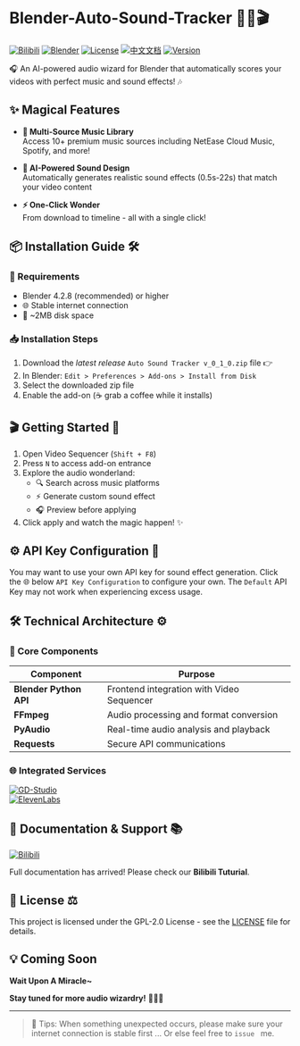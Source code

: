 # Blender-Auto-Sound-Tracker 🎵✨🎬

[![Bilibili](https://img.shields.io/badge/📺_Bilibili_Tutorial-00A1D6?style=for-the-badge&logo=bilibili&logoColor=white)](https://www.bilibili.com/video/BV1L7EbzuEQ6/)
[![Blender](https://img.shields.io/badge/Blender-%23F5792A.svg?style=for-the-badge&logo=blender&logoColor=white)](https://www.blender.org/)
[![License](https://img.shields.io/github/license/JackOfArendelle/Blender-Auto-Sound-Tracker?style=for-the-badge)](LICENSE)
[![中文文档](https://img.shields.io/badge/📖_中文文档-使用说明-blue?style=for-the-badge)](使用说明.md)
[![Version](https://img.shields.io/badge/Version-0.1.0-ff69b4?style=for-the-badge)]()

🎧 An AI-powered audio wizard for Blender that automatically scores your videos with perfect music and sound effects! 🎶

## ✨ Magical Features

- **🎼 Multi-Source Music Library**  
  Access 10+ premium music sources including NetEase Cloud Music, Spotify, and more!  

- **🤖 AI-Powered Sound Design**  
  Automatically generates realistic sound effects (0.5s-22s) that match your video content  

- **⚡ One-Click Wonder**  
  From download to timeline - all with a single click!  

## 📦 Installation Guide 🛠️

### 🔧 Requirements
- Blender 4.2.8 (recommended) or higher
- 🌐 Stable internet connection
- 💾 ~2MB disk space

### 📥 Installation Steps
1. Download the *latest release* `Auto Sound Tracker v_0_1_0.zip` file 👉
2. In Blender: `Edit > Preferences > Add-ons > Install from Disk`  
3. Select the downloaded zip file
4. Enable the add-on (☕ grab a coffee while it installs)

## 🎬 Getting Started 🚀

1. Open Video Sequencer (`Shift + F8`)  
2. Press `N` to access add-on entrance
3. Explore the audio wonderland:
   - 🔍 Search across music platforms
   - ⚡ Generate custom sound effect
   - 🎧 Preview before applying
4. Click apply and watch the magic happen! ✨

## ⚙️ API Key Configuration 🔑

You may want to use your own API key for sound effect generation. Click the 🌐 below `API Key Configuration` to configure your own.
The `Default` API Key may not work when experiencing excess usage.

## 🛠️ Technical Architecture ⚙️

### 🧩 Core Components
| Component | Purpose |
|-----------|---------|
| **Blender Python API** | Frontend integration with Video Sequencer |
| **FFmpeg** | Audio processing and format conversion |
| **PyAudio** | Real-time audio analysis and playback |
| **Requests** | Secure API communications |

### 🌐 Integrated Services
[![GD-Studio](https://img.shields.io/badge/🎵_GD_Studio_Music_Platform_API-00cc66?style=for-the-badge)](https://music-api.gdstudio.xyz/api.php)  
[![ElevenLabs](https://img.shields.io/badge/🤖_ElevenLabs_AI_Audio-ff9933?style=for-the-badge)](https://elevenlabs.io/app/settings/api-keys)

## 📖 Documentation & Support 📚

[![Bilibili](https://img.shields.io/badge/📺_Bilibili_Tutorial-00A1D6?style=for-the-badge&logo=bilibili&logoColor=white)](https://www.bilibili.com/video/BV1L7EbzuEQ6/)

Full documentation has arrived! Please check our **Bilibili Tuturial**.

## 📜 License ⚖️

This project is licensed under the GPL-2.0 License - see the [LICENSE](LICENSE) file for details.  

## 💡 Coming Soon

**Wait Upon A Miracle~**

**Stay tuned for more audio wizardry!** 🧙‍♂️🎶


---

> 🎯 Tips: When something unexpected occurs, please make sure your internet connection is stable first ... Or else feel free to `issue ` me.
